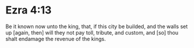 # Ezra 4:13

Be it known now unto the king, that, if this city be builded, and the walls set up [again, then] will they not pay toll, tribute, and custom, and [so] thou shalt endamage the revenue of the kings.